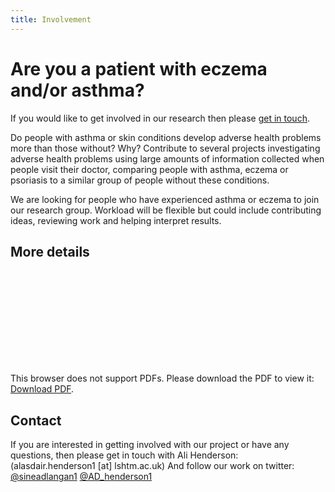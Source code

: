 ```yaml
---
title: Involvement
---
```

# Are you a patient with eczema and/or asthma? 
If you would like to get involved in our research then please [get in touch](mailto:alasdair.henderson1@lshtm.ac.uk). 

Do people with asthma or skin conditions develop adverse health problems more than those without? Why?
Contribute to several projects investigating adverse health problems using large amounts of information collected when people visit their doctor, 
comparing people with asthma, eczema or psoriasis to a similar group of people without these conditions.  

We are looking for people who have experienced asthma or eczema to join our research group. 
Workload will be flexible but could include contributing ideas, reviewing work and helping interpret results.

## More details
<object data="https://a-henderson91.github.io/MICAC/pages/PPI people in research v4.pdf" type="application/pdf" width="750px" height="750px">
    <embed src="https://a-henderson91.github.io/MICAC/pages/PPI people in research v4.pdf" type="application/pdf">
        <p>This browser does not support PDFs. Please download the PDF to view it: <a href="https://a-henderson91.github.io/MICAC/pages/PPI people in research v4.pdf">Download PDF</a>.</p>
    </embed>
</object>

## Contact
If you are interested in getting involved with our project or have any questions, then please get in touch with Ali Henderson: (alasdair.henderson1 [at] lshtm.ac.uk)
And follow our work on twitter: [@sineadlangan1](https://twitter.com/sineadlangan1) [@AD_henderson1](https://twitter.com/AD_henderson1) 
